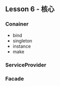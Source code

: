 ## Lesson 6 - 核心

### Conainer
- bind
- singleton
- instance
- make

### ServiceProvider

### Facade
